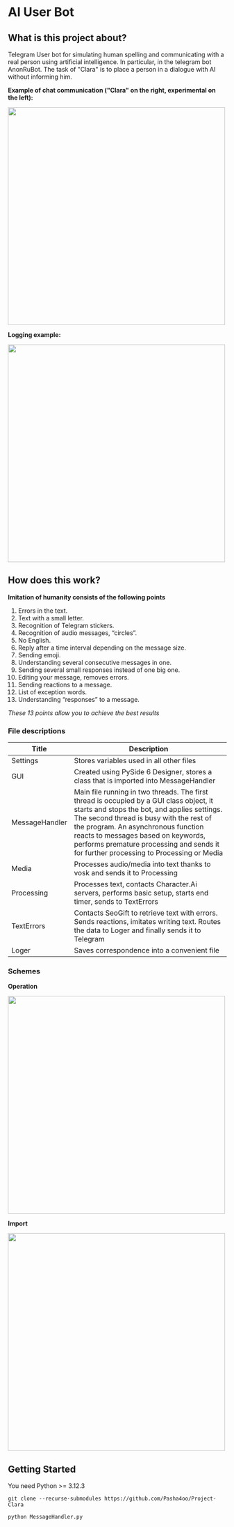 # AI User Bot

## What is this project about?
Telegram User bot for simulating human spelling and communicating with a real person using artificial intelligence.
In particular, in the telegram bot AnonRuBot. The task of "Clara" is to place a person in a dialogue with AI without informing him.

**Example of chat communication ("Clara" on the right, experimental on the left):**

<img src="https://github.com/user-attachments/assets/2b79f80d-0d86-4fdf-a513-781adff2c0c1" width="500">

**Logging example:**

<img src="https://github.com/user-attachments/assets/1822c41b-8d5b-47de-a445-b23f9772672f" width="500">

## How does this work?

**Imitation of humanity consists of the following points**

1. Errors in the text.  
2. Text with a small letter.  
3. Recognition of Telegram stickers. 
4. Recognition of audio messages, “circles”. 
5. No English. 
6. Reply after a time interval depending on the message size. 
7. Sending emoji. 
8. Understanding several consecutive messages in one. 
9. Sending several small responses instead of one big one. 
10. Editing your message, removes errors.
11. Sending reactions to a message. 
12. List of exception words. 
13. Understanding “responses” to a message.


*These 13 points allow you to achieve the best results*

### File descriptions

| Title | Description | 
|-------|-------------|
| Settings| Stores variables used in all other files|
| GUI | Created using PySide 6 Designer, stores a class that is imported into MessageHandler|
|MessageHandler| Main file running in two threads. The first thread is occupied by a GUI class object, it starts and stops the bot, and applies settings. The second thread is busy with the rest of the program. An asynchronous function reacts to messages based on keywords, performs premature processing and sends it for further processing to Processing or Media|
| Media | Processes audio/media into text thanks to vosk and sends it to Processing| 
| Processing | Processes text, contacts Character.Ai servers, performs basic setup, starts end timer, sends to TextErrors|
| TextErrors | Contacts SeoGift to retrieve text with errors. Sends reactions, imitates writing text. Routes the data to Loger and finally sends it to Telegram |
| Loger | Saves correspondence into a convenient file|


### Schemes

**Operation**

<img src="https://github.com/user-attachments/assets/89cd16fd-d435-4b09-98d7-0af4caccc5a5" width="500">


**Import**

<img src="https://github.com/user-attachments/assets/61b1ab47-3ce4-48d8-b945-de5930688be7" width="500">

## Getting Started
You need Python >= 3.12.3
```
git clone --recurse-submodules https://github.com/Pasha4oo/Project-Clara
```

```
python MessageHandler.py
```

